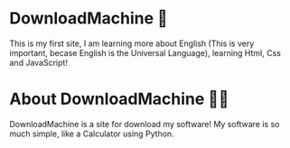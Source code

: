 # DownloadMachine 🎁
This is my first site, I am learning more about English (This is very important, becase English is the Universal Language), learning Html, Css and JavaScript!
# About DownloadMachine 🤷‍♂️
DownloadMachine is a site for download my software! My software is so much simple, like a Calculator using Python.
